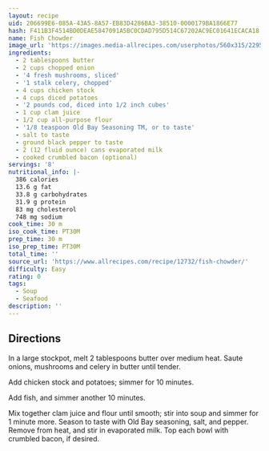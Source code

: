 ```yaml
---
layout: recipe
uid: 206699E6-085A-43A5-8A57-EB83D4286BA3-38510-0000179BA1866E77
hash: F411B3F4514BD0DEAE5847091A5BC0CDAD795D514C67202AC9EC01641ECACA18
name: Fish Chowder
image_url: 'https://images.media-allrecipes.com/userphotos/560x315/229538.jpg'
ingredients:
  - 2 tablespoons butter
  - 2 cups chopped onion
  - '4 fresh mushrooms, sliced'
  - '1 stalk celery, chopped'
  - 4 cups chicken stock
  - 4 cups diced potatoes
  - '2 pounds cod, diced into 1/2 inch cubes'
  - 1 cup clam juice
  - 1/2 cup all-purpose flour
  - '1/8 teaspoon Old Bay Seasoning TM, or to taste'
  - salt to taste
  - ground black pepper to taste
  - 2 (12 fluid ounce) cans evaporated milk
  - cooked crumbled bacon (optional)
servings: '8'
nutritional_info: |-
  386 calories
  13.6 g fat
  33.8 g carbohydrates
  31.9 g protein
  83 mg cholesterol
  748 mg sodium
cook_time: 30 m
iso_cook_time: PT30M
prep_time: 30 m
iso_prep_time: PT30M
total_time: ''
source_url: 'https://www.allrecipes.com/recipe/12732/fish-chowder/'
difficulty: Easy
rating: 0
tags:
  - Soup
  - Seafood
description: ''
---
```

## Directions

In a large stockpot, melt 2 tablespoons butter over medium heat. Saute onions, mushrooms and celery in butter until tender.

Add chicken stock and potatoes; simmer for 10 minutes.

Add fish, and simmer another 10 minutes.

Mix together clam juice and flour until smooth; stir into soup and simmer for 1 minute more. Season to taste with Old Bay seasoning, salt, and pepper. Remove from heat, and stir in evaporated milk. Top each bowl with crumbled bacon, if desired.
